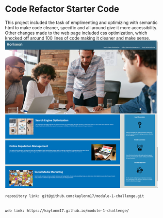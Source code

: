# Code Refactor Starter Code
This project included the task of emplimenting and optimizing with semantic html to make code cleaner, specific and all around give it more accessibility. 
Other changes made to the web page included css optimization, which knocked off around 100 lines of code making it cleaner and make sense.
![](2022-10-27-18-26-51.png)
![](2022-10-27-18-27-13.png)

    repository link: git@github.com:kaylonm17/module-1-challenge.git


    web link: https://kaylonm17.github.io/module-1-challenge/